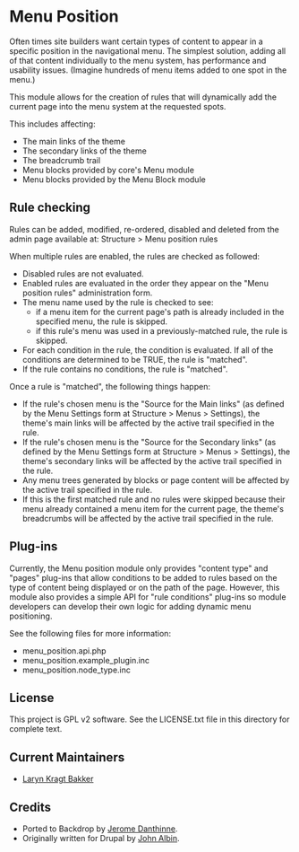 # Menu Position

Often times site builders want certain types of content to appear in a specific
position in the navigational menu. The simplest solution, adding all of that
content individually to the menu system, has performance and usability issues.
(Imagine hundreds of menu items added to one spot in the menu.)

This module allows for the creation of rules that will dynamically add the
current page into the menu system at the requested spots.

This includes affecting:
* The main links of the theme
* The secondary links of the theme
* The breadcrumb trail
* Menu blocks provided by core's Menu module
* Menu blocks provided by the Menu Block module


## Rule checking

Rules can be added, modified, re-ordered, disabled and deleted from the admin
page available at: Structure > Menu position rules

When multiple rules are enabled, the rules are checked as followed:
* Disabled rules are not evaluated.
* Enabled rules are evaluated in the order they appear on the "Menu position
  rules" administration form.
* The menu name used by the rule is checked to see:
  * if a menu item for the current page's path is already included in the
    specified menu, the rule is skipped.
  * if this rule's menu was used in a previously-matched rule, the rule is
    skipped.
* For each condition in the rule, the condition is evaluated. If all of the
  conditions are determined to be TRUE, the rule is "matched".
* If the rule contains no conditions, the rule is "matched".

Once a rule is "matched", the following things happen:
* If the rule's chosen menu is the "Source for the Main links" (as defined by
  the Menu Settings form at Structure > Menus > Settings), the theme's main
  links will be affected by the active trail specified in the rule.
* If the rule's chosen menu is the "Source for the Secondary links" (as defined
  by the Menu Settings form at Structure > Menus > Settings), the theme's
  secondary links will be affected by the active trail specified in the rule.
* Any menu trees generated by blocks or page content will be affected by the
  active trail specified in the rule.
* If this is the first matched rule and no rules were skipped because their
  menu already contained a menu item for the current page, the theme's
  breadcrumbs will be affected by the active trail specified in the rule.


## Plug-ins

Currently, the Menu position module only provides "content type" and "pages"
plug-ins that allow conditions to be added to rules based on the type of content
being displayed or on the path of the page. However, this module also provides a
simple API for "rule conditions" plug-ins so module developers can develop their
own logic for adding dynamic menu positioning.

See the following files for more information:
- menu_position.api.php
- menu_position.example_plugin.inc
- menu_position.node_type.inc


## License

This project is GPL v2 software. See the LICENSE.txt file in this directory for
complete text.

## Current Maintainers

- [Laryn Kragt Bakker](https://github.com/laryn/)

## Credits

- Ported to Backdrop by [Jerome Danthinne](https://github.com/jdanthinne/).
- Originally written for Drupal by [John Albin](https://www.drupal.org/u/johnalbin).
